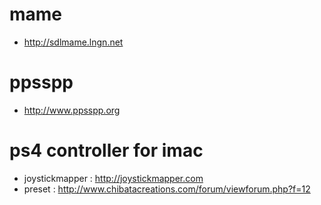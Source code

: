 # mame
- http://sdlmame.lngn.net
# ppsspp
- http://www.ppsspp.org

# ps4 controller for imac
- joystickmapper : http://joystickmapper.com
- preset : http://www.chibatacreations.com/forum/viewforum.php?f=12
